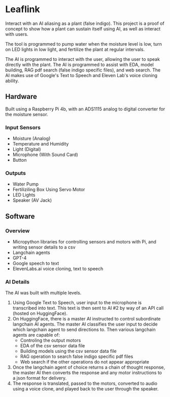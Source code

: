 # Leaflink
Interact with an AI aliasing as a plant (false indigo). This project is a proof of concept to show how a plant can sustain itself using AI, as well as interact with users.

The tool is programmed to pump water when the moisture level is low, turn on LED lights in low light, and fertilize the plant at regular intervals.

The AI is programmed to interact with the user, allowing the user to speak directly with the plant. The AI is programmed to assist with EDA, model building, RAG pdf search (false indigo specific files), and web search. The AI makes use of Google's Text to Speech and Eleven Lab's voice cloning ability.

## Hardware
Built using a Raspberry Pi 4b, with an ADS1115 analog to digital converter for the moisture sensor.

### Input Sensors
- Moisture (Analog)
- Temperature and Humidity
- Light (Digital)
- Microphone (With Sound Card)
- Button 

### Outputs
- Water Pump
- Fertiliziling Box Using Servo Motor
- LED Lights
- Speaker (AV Jack)

## Software
### Overview
- Micropython libraries for controlling sensors and motors with Pi, and writing sensor details to a csv
- Langchain agents
- GPT-4
- Google speech to text
- ElevenLabs.ai voice cloning, text to speech

### AI Details
The AI was built with multiple levels. 

1. Using Google Text to Speech, user input to the microphone is transcribed into text. This text is then sent to AI #2 by way of an API call (hosted on HuggingFace).
2. On HuggingFace, there is a master AI instructed to control subordinate langchain AI agents. The master AI classifies the user input to decide which langchain agent to send directions to. Then various langchain agents are capable of:
    - Controling the output motors
    - EDA of the csv sensor data file
    - Building models using the csv sensor data file
    - RAG operation to search false indigo specific pdf files
    - Web search if the other operations do not appear appropriate
3. Once the langchain agent of choice returns a chain of thought response, the master AI then converts the response and any motor instructions to a json format for delivery.
4. The response is translated, passed to the motors, converted to audio using a voice clone, and played back to the user through the speaker.